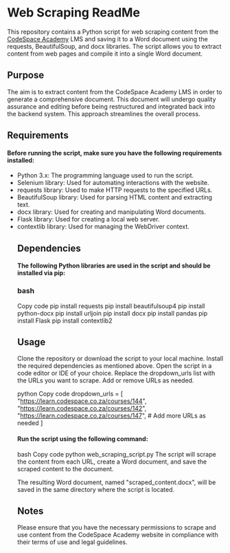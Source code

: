 # Web Scraping ReadMe

This repository contains a Python script for web scraping content from the [CodeSpace Academy](https://www.codespace.co.za/) LMS and saving it to a Word document using the requests, BeautifulSoup, and docx libraries. The script allows you to extract content from web pages and compile it into a single Word document.

## Purpose

The aim is to extract content from the CodeSpace Academy LMS in order to generate a comprehensive document. This document will undergo quality assurance and editing before being restructured and integrated back into the backend system. This approach streamlines the overall process.

## Requirements
#### Before running the script, make sure you have the following requirements installed:

<ul>
<li> Python 3.x: The programming language used to run the script.</li>
<li>Selenium library: Used for automating interactions with the website.</li>
<li>requests library: Used to make HTTP requests to the specified URLs.</li>
<li>BeautifulSoup library: Used for parsing HTML content and extracting text.</li>
<li>docx library: Used for creating and manipulating Word documents.</li>
<li>Flask library: Used for creating a local web server.</li>
<li>contextlib library: Used for managing the WebDriver context.</li>
</u>

## Dependencies
#### The following Python libraries are used in the script and should be installed via pip:


### bash
Copy code
pip install requests
pip install beautifulsoup4
pip install python-docx
pip install urljoin
pip install docx
pip install pandas
pip install Flask
pip install contextlib2


## Usage

Clone the repository or download the script to your local machine.
Install the required dependencies as mentioned above.
Open the script in a code editor or IDE of your choice.
Replace the dropdown_urls list with the URLs you want to scrape. Add or remove URLs as needed.

python
Copy code
dropdown_urls = [
    "https://learn.codespace.co.za/courses/144",
    "https://learn.codespace.co.za/courses/142",
    "https://learn.codespace.co.za/courses/147",
    # Add more URLs as needed
]

#### Run the script using the following command:
bash
Copy code
python web_scraping_script.py
The script will scrape the content from each URL, create a Word document, and save the scraped content to the document.

The resulting Word document, named "scraped_content.docx", will be saved in the same directory where the script is located.

## Notes
Please ensure that you have the necessary permissions to scrape and use content from the CodeSpace Academy website in compliance with their terms of use and legal guidelines.



